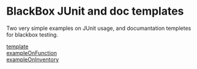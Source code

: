 # BlackBox JUnit and doc templates

Two very simple examples on JUnit usage, and documantation templetes for blackbox testing.

[template](blackboxtesttemplate.md) <br>
[exampleOnFunction](blackBoxExampleOnFuction/blackBoxExampleOnFunction.md) <br>
[exampleOnInventory](blackBoxExampleInventory/blackBoxExampleInventory.md) <br>